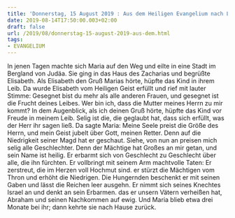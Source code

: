 ```yaml
---
title: 'Donnerstag, 15 August 2019 : Aus dem Heiligen Evangelium nach Lukas - Lk 1,39-56.'
date: 2019-08-14T17:50:00.003+02:00
draft: false
url: /2019/08/donnerstag-15-august-2019-aus-dem.html
tags: 
- EVANGELIUM
---
```


In jenen Tagen machte sich Maria auf den Weg und eilte in eine Stadt im Bergland von Judäa. Sie ging in das Haus des Zacharias und begrüßte Elisabeth. Als Elisabeth den Gruß Marias hörte, hüpfte das Kind in ihrem Leib. Da wurde Elisabeth vom Heiligen Geist erfüllt und rief mit lauter Stimme: Gesegnet bist du mehr als alle anderen Frauen, und gesegnet ist die Frucht deines Leibes. Wer bin ich, dass die Mutter meines Herrn zu mir kommt? In dem Augenblick, als ich deinen Gruß hörte, hüpfte das Kind vor Freude in meinem Leib. Selig ist die, die geglaubt hat, dass sich erfüllt, was der Herr ihr sagen ließ. Da sagte Maria: Meine Seele preist die Größe des Herrn, und mein Geist jubelt über Gott, meinen Retter. Denn auf die Niedrigkeit seiner Magd hat er geschaut. Siehe, von nun an preisen mich selig alle Geschlechter. Denn der Mächtige hat Großes an mir getan, und sein Name ist heilig. Er erbarmt sich von Geschlecht zu Geschlecht über alle, die ihn fürchten. Er vollbringt mit seinem Arm machtvolle Taten: Er zerstreut, die im Herzen voll Hochmut sind. er stürzt die Mächtigen vom Thron und erhöht die Niedrigen. Die Hungernden beschenkt er mit seinen Gaben und lässt die Reichen leer ausgehn. Er nimmt sich seines Knechtes Israel an und denkt an sein Erbarmen. das er unsern Vätern verheißen hat, Abraham und seinen Nachkommen auf ewig. Und Maria blieb etwa drei Monate bei ihr; dann kehrte sie nach Hause zurück.